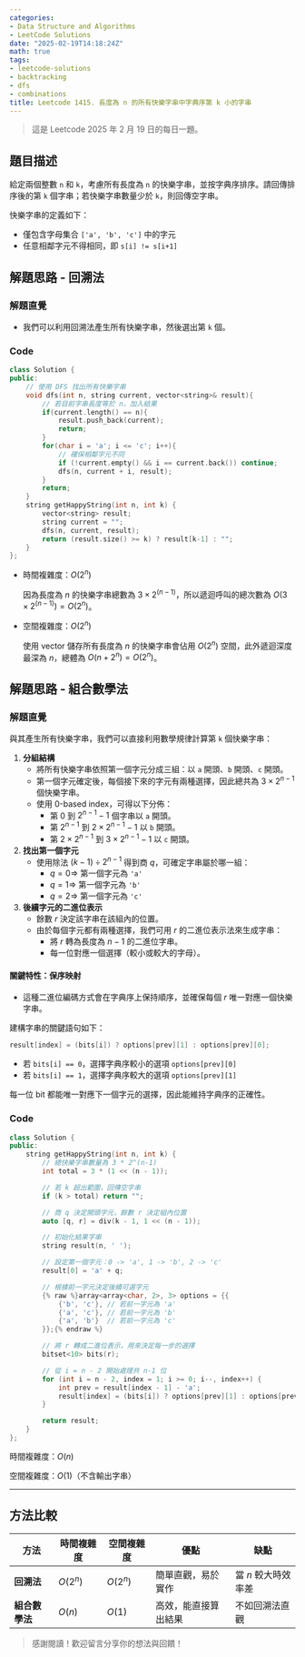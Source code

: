 ```yaml
---
categories:
- Data Structure and Algorithms
- LeetCode Solutions
date: "2025-02-19T14:18:24Z"
math: true
tags:
- leetcode-solutions
- backtracking
- dfs
- combinations
title: Leetcode 1415. 長度為 n 的所有快樂字串中字典序第 k 小的字串
---
```


> 這是 Leetcode 2025 年 2 月 19 日的每日一題。

## 題目描述

給定兩個整數 `n` 和 `k`，考慮所有長度為 `n` 的快樂字串，並按字典序排序。請回傳排序後的第 `k` 個字串；若快樂字串數量少於 `k`，則回傳空字串。

快樂字串的定義如下：

- 僅包含字母集合 `['a', 'b', 'c']` 中的字元
- 任意相鄰字元不得相同，即 `s[i] != s[i+1]`

## 解題思路 - 回溯法

### 解題直覺

- 我們可以利用回溯法產生所有快樂字串，然後選出第 `k` 個。

### Code

```c++
class Solution {
public:
    // 使用 DFS 找出所有快樂字串
    void dfs(int n, string current, vector<string>& result){
        // 若目前字串長度等於 n，加入結果
        if(current.length() == n){
            result.push_back(current);
            return;
        }
        for(char i = 'a'; i <= 'c'; i++){
            // 確保相鄰字元不同
            if (!current.empty() && i == current.back()) continue;
            dfs(n, current + i, result);
        }
        return;
    }
    string getHappyString(int n, int k) {
        vector<string> result;
        string current = "";
        dfs(n, current, result);
        return (result.size() >= k) ? result[k-1] : "";
    }
};
```



- 時間複雜度：$O(2^n)$

  因為長度為 $n$ 的快樂字串總數為 $3 \times 2^{(n-1)}$，所以遞迴呼叫的總次數為 $O(3 \times 2^{(n-1)}) = O(2^n)$。

- 空間複雜度：$O(2^n)$

  使用 vector 儲存所有長度為 $n$ 的快樂字串會佔用 $O(2^n)$ 空間，此外遞迴深度最深為 $n$，總體為 $O(n + 2^n) = O(2^n)$。

## 解題思路 - 組合數學法

### 解題直覺

與其產生所有快樂字串，我們可以直接利用數學規律計算第 `k` 個快樂字串：

1. **分組結構**
   - 將所有快樂字串依照第一個字元分成三組：以 `a` 開頭、`b` 開頭、`c` 開頭。
   - 第一個字元確定後，每個接下來的字元有兩種選擇，因此總共為 $3 \times 2^{n-1}$ 個快樂字串。
   - 使用 0-based index，可得以下分佈：
     - 第 $0$ 到 $2^{n-1}-1$ 個字串以 `a` 開頭。
     - 第 $2^{n-1}$ 到 $2\times 2^{n-1}-1$ 以 `b` 開頭。
     - 第 $2\times 2^{n-1}$ 到 $3\times 2^{n-1}-1$ 以 `c` 開頭。
2. **找出第一個字元**
   - 使用除法 $(k−1) \div 2^{n−1}$ 得到商 $q$，可確定字串屬於哪一組：
     - $q=0 \Rightarrow$ 第一個字元為 `'a'`
     - $q=1 \Rightarrow$ 第一個字元為 `'b'`
     - $q=2 \Rightarrow$ 第一個字元為 `'c'`
3. **後續字元的二進位表示**
   - 餘數 $r$ 決定該字串在該組內的位置。
   - 由於每個字元都有兩種選擇，我們可用 $r$ 的二進位表示法來生成字串：
     - 將 $r$ 轉為長度為 $n - 1$ 的二進位字串。
     - 每一位對應一個選擇（較小或較大的字母）。

#### 關鍵特性：保序映射

- 這種二進位編碼方式會在字典序上保持順序，並確保每個 $r$ 唯一對應一個快樂字串。

建構字串的關鍵語句如下：

```c++
result[index] = (bits[i]) ? options[prev][1] : options[prev][0];
```

- 若 `bits[i] == 0`，選擇字典序較小的選項 `options[prev][0]`
- 若 `bits[i] == 1`，選擇字典序較大的選項 `options[prev][1]`

每一位 bit 都能唯一對應下一個字元的選擇，因此能維持字典序的正確性。

### Code

```c++
class Solution {
public:
    string getHappyString(int n, int k) {
        // 總快樂字串數量為 3 * 2^(n-1)
        int total = 3 * (1 << (n - 1));

        // 若 k 超出範圍，回傳空字串
        if (k > total) return "";

        // 商 q 決定開頭字元，餘數 r 決定組內位置
        auto [q, r] = div(k - 1, 1 << (n - 1));

        // 初始化結果字串
        string result(n, ' ');

        // 設定第一個字元：0 -> 'a', 1 -> 'b', 2 -> 'c'
        result[0] = 'a' + q;

        // 根據前一字元決定後續可選字元
        {% raw %}array<array<char, 2>, 3> options = {{
            {'b', 'c'}, // 若前一字元為 'a'
            {'a', 'c'}, // 若前一字元為 'b'
            {'a', 'b'}  // 若前一字元為 'c'
        }};{% endraw %}

        // 將 r 轉成二進位表示，用來決定每一步的選擇
        bitset<10> bits(r);

        // 從 i = n - 2 開始處理共 n-1 位
        for (int i = n - 2, index = 1; i >= 0; i--, index++) {
            int prev = result[index - 1] - 'a';
            result[index] = (bits[i]) ? options[prev][1] : options[prev][0];
        }

        return result;
    }
};
```

時間複雜度：$O(n)$

空間複雜度：$O(1)$（不含輸出字串）

------

## 方法比較

| 方法           | 時間複雜度 | 空間複雜度 | 優點                 | 缺點                |
| -------------- | ---------- | ---------- | -------------------- | ------------------- |
| **回溯法**     | $O(2^n)$   | $O(2^n)$   | 簡單直觀，易於實作   | 當 $n$ 較大時效率差 |
| **組合數學法** | $O(n)$     | $O(1)$     | 高效，能直接算出結果 | 不如回溯法直觀      |



> 感謝閱讀！歡迎留言分享你的想法與回饋！
